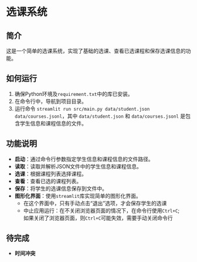 # 选课系统

## 简介

这是一个简单的选课系统，实现了基础的选课、查看已选课程和保存选课信息的功能。

## 如何运行

1. 确保Python环境及`requirement.txt`中的库已安装。
2. 在命令行中，导航到项目目录。
3. 运行命令 `streamlit run src/main.py data/student.json data/courses.jsonl`，其中 `data/student.json` 和 `data/courses.jsonl` 是包含学生信息和课程信息的文件。

## 功能说明

- **启动**：通过命令行参数指定学生信息和课程信息的文件路径。
- **读取**：读取并解析JSON文件中的学生信息和课程信息。
- **选课**：根据课程列表选择课程。
- **查看**：查看已选的课程列表。
- **保存**：将学生的选课信息保存到文件中。
- **图形化界面**：使用`streamlit`库实现简单的图形化界面。
  - 在这个界面中，只有手动点击“退出”选项，才会保存学生的选课
  - 中止应用运行：在不关闭浏览器页面的情况下，在命令行使用`Ctrl+C`;  
    如果关闭了浏览器页面，则`Ctrl+C`可能失效，需要手动关闭命令行

## 待完成

- **时间冲突**